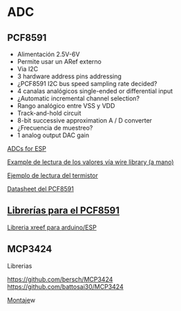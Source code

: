 # ADC

## PCF8591

* Alimentación 2.5V-6V
* Permite usar un ARef externo
* Via I2C
* 3 hardware address pins addressing
* ¿PCF8591 I2C bus speed sampling rate decided?
* 4 canalas analógicos single-ended or differential input
* ¿Automatic incremental channel selection?
* Rango analógico entre VSS y VDD
* Track-and-hold circuit
* 8-bit successive approximation A / D converter
* ¿Frecuencia de muestreo?  
* 1 analog output DAC gain

[ADCs for ESP](https://arduinodiy.wordpress.com/2016/10/17/adding-a-pcf-8591-adcdac-to-esp8266-01/)

[Example de lectura de los valores vía wire library (a mano)](http://arduinolearning.com/code/arduino-pcf8591-example.php)

[Ejemplo de lectura del termistor](https://www.sunfounder.com/learn/lesson-18-temperature-sensor-sensor-kit-v2-0-for-b.html)

[Datasheet del PCF8591](https://www.nxp.com/docs/en/data-sheet/PCF8591.pdf)

## [Librerías para el PCF8591](https://github.com/topics/pcf8591)

[Libreria xreef para arduino/ESP](https://github.com/xreef/PCF8591_library)


## MCP3424

Librerias

https://github.com/bersch/MCP3424
https://github.com/battosai30/MCP3424

[Montaje](https://www.dfrobot.com/wiki/index.php/MCP3424_18-Bit_ADC-4_Channel_with_Programmable_Gain_Amplifier_(SKU:DFR0316))w
